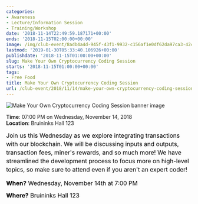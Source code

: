 ```yaml
---
categories:
- Awareness
- Lecture/Information Session
- Training/Workshop
date: '2018-11-14T22:49:59.187171+00:00'
ends: '2018-11-15T02:00:00+00:00'
image: /img/club-event/8adb4a4d-945f-43f1-9932-c156af1e0df62da97ca3-42c6-4cfc-a057-267928dfa3b5.png
lastmod: '2019-01-30T05:33:40.106926+00:00'
publishdate: '2018-11-15T01:00:00+00:00'
slug: Make Your Own Cryptocurrency Coding Session
starts: '2018-11-15T01:00:00+00:00'
tags:
- Free Food
title: Make Your Own Cryptocurrency Coding Session
url: /club-event/2018/11/14/make-your-own-cryptocurrency-coding-session
---
```


<img src="/img/club-event/8adb4a4d-945f-43f1-9932-c156af1e0df62da97ca3-42c6-4cfc-a057-267928dfa3b5.png" alt="Make Your Own Cryptocurrency Coding Session banner image" /><br>
    <p class="eventInfo">
        <strong>Time</strong>: 07:00 PM on Wednesday, November 14, 2018<br>
        <strong>Location</strong>: Bruininks Hall 123
    </p>
    <p style="margin: 0px 0px 10px 0px; line-height: 23px;"><span style="font-size: 16px; color: #000000;">Join us this Wednesday as we explore integrating transactions with our blockchain. We will be discussing inputs and outputs, transaction fees, miner's rewards, and so much more! We have streamlined the development process to focus more on high-level topics, so make sure to attend even if you aren't an expert coder!<br /></span></p>
<p style="margin: 0px 0px 10px 0px; line-height: 23px;"><strong><span style="font-size: medium; color: #000000;">When?</span></strong><span style="font-size: medium; color: #000000;"> Wednesday, November 14th at 7:00 PM</span></p>
<p style="margin: 0px 0px 10px 0px; line-height: 23px;"><strong><span style="font-size: medium; color: #000000;">Where?</span></strong><span style="font-size: medium; color: #000000;"> Bruininks Hall 123</span></p>